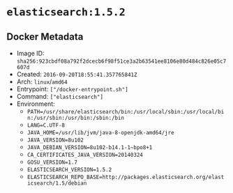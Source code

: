 # `elasticsearch:1.5.2`

## Docker Metadata

- Image ID: `sha256:923cbdf08a792f2dcecb6f98f51ce3a2b63541ee8106e80d484c826e05c7607d`
- Created: `2016-09-20T18:55:41.357765841Z`
- Arch: `linux`/`amd64`
- Entrypoint: `["/docker-entrypoint.sh"]`
- Command: `["elasticsearch"]`
- Environment:
  - `PATH=/usr/share/elasticsearch/bin:/usr/local/sbin:/usr/local/bin:/usr/sbin:/usr/bin:/sbin:/bin`
  - `LANG=C.UTF-8`
  - `JAVA_HOME=/usr/lib/jvm/java-8-openjdk-amd64/jre`
  - `JAVA_VERSION=8u102`
  - `JAVA_DEBIAN_VERSION=8u102-b14.1-1~bpo8+1`
  - `CA_CERTIFICATES_JAVA_VERSION=20140324`
  - `GOSU_VERSION=1.7`
  - `ELASTICSEARCH_VERSION=1.5.2`
  - `ELASTICSEARCH_REPO_BASE=http://packages.elasticsearch.org/elasticsearch/1.5/debian`
